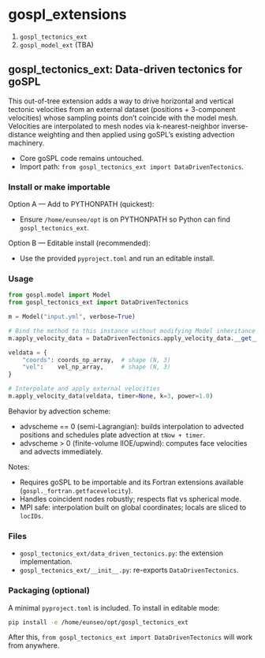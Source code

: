# gospl_extensions

1. `gospl_tectonics_ext`
2. `gospl_model_ext` (TBA)

## gospl_tectonics_ext: Data-driven tectonics for goSPL

This out-of-tree extension adds a way to drive horizontal and vertical tectonic velocities from an external dataset (positions + 3-component velocities) whose sampling points don’t coincide with the model mesh. Velocities are interpolated to mesh nodes via k-nearest-neighbor inverse-distance weighting and then applied using goSPL’s existing advection machinery.

- Core goSPL code remains untouched.
- Import path: `from gospl_tectonics_ext import DataDrivenTectonics`.

### Install or make importable

Option A — Add to PYTHONPATH (quickest):
- Ensure `/home/eunseo/opt` is on PYTHONPATH so Python can find `gospl_tectonics_ext`.

Option B — Editable install (recommended):
- Use the provided `pyproject.toml` and run an editable install.

### Usage

```python
from gospl.model import Model
from gospl_tectonics_ext import DataDrivenTectonics

m = Model("input.yml", verbose=True)

# Bind the method to this instance without modifying Model inheritance
m.apply_velocity_data = DataDrivenTectonics.apply_velocity_data.__get__(m, type(m))

veldata = {
    "coords": coords_np_array,  # shape (N, 3)
    "vel":    vel_np_array,     # shape (N, 3)
}

# Interpolate and apply external velocities
m.apply_velocity_data(veldata, timer=None, k=3, power=1.0)
```

Behavior by advection scheme:
- advscheme == 0 (semi-Lagrangian): builds interpolation to advected positions and schedules plate advection at `tNow + timer`.
- advscheme > 0 (finite-volume IIOE/upwind): computes face velocities and advects immediately.

Notes:
- Requires goSPL to be importable and its Fortran extensions available (`gospl._fortran.getfacevelocity`).
- Handles coincident nodes robustly; respects flat vs spherical mode.
- MPI safe: interpolation built on global coordinates; locals are sliced to `locIDs`.

### Files
- `gospl_tectonics_ext/data_driven_tectonics.py`: the extension implementation.
- `gospl_tectonics_ext/__init__.py`: re-exports `DataDrivenTectonics`.

### Packaging (optional)
A minimal `pyproject.toml` is included. To install in editable mode:

```bash
pip install -e /home/eunseo/opt/gospl_tectonics_ext
```

After this, `from gospl_tectonics_ext import DataDrivenTectonics` will work from anywhere.
